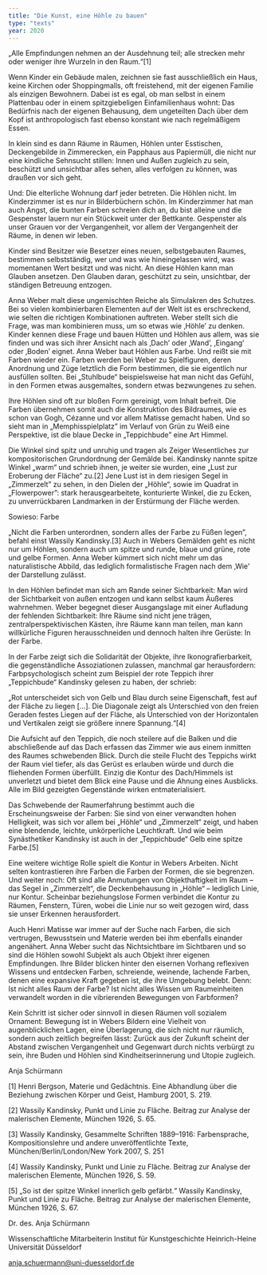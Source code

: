 ```yaml
---
title: "Die Kunst, eine Höhle zu bauen"
type: "texts"
year: 2020
---
```

„Alle Empfindungen nehmen an der Ausdehnung teil; alle strecken mehr oder weniger ihre Wurzeln in den Raum.“[1]

Wenn Kinder ein Gebäude malen, zeichnen sie fast ausschließlich ein Haus, keine Kirchen oder Shoppingmalls, oft freistehend, mit der eigenen Familie als einzigen Bewohnern. Dabei ist es egal, ob man selbst in einem Plattenbau oder in einem spitzgiebeligen Einfamilienhaus wohnt: Das Bedürfnis nach der eigenen Behausung, dem ungeteilten Dach über dem Kopf ist anthropologisch fast ebenso konstant wie nach regelmäßigem Essen.

In klein sind es dann Räume in Räumen, Höhlen unter Esstischen, Deckengebilde in Zimmerecken, ein Papphaus aus Papiermüll, die nicht nur eine kindliche Sehnsucht stillen: Innen und Außen zugleich zu sein, beschützt und unsichtbar alles sehen, alles verfolgen zu können, was draußen vor sich geht.

Und: Die elterliche Wohnung darf jeder betreten. Die Höhlen nicht. Im Kinderzimmer ist es nur in Bilderbüchern schön. Im Kinderzimmer hat man auch Angst, die bunten Farben schreien dich an, du bist alleine und die Gespenster lauern nur ein Stückweit unter der Bettkante. Gespenster als unser Grauen vor der Vergangenheit, vor allem der Vergangenheit der Räume, in denen wir leben.

Kinder sind Besitzer wie Besetzer eines neuen, selbstgebauten Raumes, bestimmen selbstständig, wer und was wie hineingelassen wird, was momentanen Wert besitzt und was nicht. An diese Höhlen kann man Glauben ansetzen. Den Glauben daran, geschützt zu sein, unsichtbar, der ständigen Betreuung entzogen.

Anna Weber malt diese ungemischten Reiche als Simulakren des Schutzes. Bei so vielen kombinierbaren Elementen auf der Welt ist es erschreckend, wie selten die richtigen Kombinationen auftreten. Weber stellt sich die Frage, was man kombinieren muss, um so etwas wie ‚Höhle’ zu denken. Kinder kennen diese Frage und bauen Hütten und Höhlen aus allem, was sie finden und was sich ihrer Ansicht nach als ‚Dach’ oder ‚Wand’, ‚Eingang’ oder ‚Boden’ eignet. Anna Weber baut Höhlen aus Farbe. Und reißt sie mit Farben wieder ein. Farben werden bei Weber zu Spielfiguren, deren Anordnung und Züge letztlich die Form bestimmen, die sie eigentlich nur ausfüllen sollten.  Bei „Stuhlbude“ beispielsweise hat man nicht das Gefühl, in den Formen etwas ausgemaltes, sondern etwas bezwungenes zu sehen.

Ihre Höhlen sind oft zur bloßen Form gereinigt, vom Inhalt befreit. Die Farben übernehmen somit auch die Konstruktion des Bildraumes, wie es schon van Gogh, Cézanne und vor allem Matisse gemacht haben. Und so sieht man in „Memphisspielplatz” im Verlauf von Grün zu Weiß eine Perspektive, ist die blaue Decke in „Teppichbude” eine Art Himmel.

Die Winkel sind spitz und unruhig und tragen als Zeiger Wesentliches zur kompositorischen Grundordnung der Gemälde bei. Kandinsky nannte spitze Winkel „warm“ und schrieb ihnen, je weiter sie wurden, eine „Lust zur Eroberung der Fläche“ zu.[2] Jene Lust ist in dem riesigen Segel in „Zimmerzelt” zu sehen, in den Dielen der „Höhle“, sowie im Quadrat in „Flowerpower”: stark herausgearbeitete, konturierte Winkel, die zu Ecken, zu unverrückbaren Landmarken in der Erstürmung der Fläche werden.

Sowieso: Farbe

„Nicht die Farben unterordnen, sondern alles der Farbe zu Füßen legen”, befahl einst Wassily Kandinsky.[3] Auch in Webers Gemälden geht es nicht nur um Höhlen, sondern auch um spitze und runde, blaue und grüne, rote und gelbe Formen. Anna Weber  kümmert sich nicht mehr um das naturalistische Abbild, das lediglich formalistische Fragen nach dem ‚Wie’ der Darstellung zulässt.

In den Höhlen befindet man sich am Rande seiner Sichtbarkeit: Man wird der Sichtbarkeit von außen entzogen und kann selbst kaum Äußeres wahrnehmen. Weber begegnet dieser Ausgangslage mit einer Aufladung der fehlenden Sichtbarkeit: Ihre Räume sind nicht jene trägen, zentralperspektivischen Kästen, ihre Räume kann man teilen, man kann willkürliche Figuren herausschneiden und dennoch halten ihre Gerüste: In der Farbe.

In der Farbe zeigt sich die Solidarität der Objekte, ihre Ikonografierbarkeit, die gegenständliche Assoziationen zulassen, manchmal gar herausfordern: Farbpsychologisch scheint zum Beispiel der rote Teppich ihrer „Teppichbude“ Kandinsky gelesen zu haben, der schrieb:

„Rot unterscheidet sich von Gelb und Blau durch seine Eigenschaft, fest auf der Fläche zu liegen […]. Die Diagonale zeigt als Unterschied von den freien Geraden festes Liegen auf der Fläche, als Unterschied von der Horizontalen und Vertikalen zeigt sie größere innere Spannung.“[4]

Die Aufsicht auf den Teppich, die noch steilere auf die Balken und die abschließende auf das Dach erfassen das Zimmer wie aus einem inmitten des Raumes schwebenden Blick. Durch die steile Flucht des Teppichs wirkt der Raum viel tiefer, als das Gerüst es erlauben würde und durch die fliehenden Formen überfüllt. Einzig die Kontur des Dach/Himmels ist unverletzt und bietet dem Blick eine Pause und die Ahnung eines Ausblicks. Alle im Bild gezeigten Gegenstände wirken entmaterialisiert.

Das Schwebende der Raumerfahrung bestimmt auch die Erscheinungsweise der Farben: Sie sind von einer verwandten hohen Helligkeit, was sich vor allem bei „Höhle“ und „Zimmerzelt“ zeigt, und haben eine blendende, leichte, unkörperliche Leuchtkraft. Und wie beim Synästhetiker Kandinsky ist auch in der „Teppichbude“ Gelb eine spitze Farbe.[5]

Eine weitere wichtige Rolle spielt die Kontur in Webers Arbeiten. Nicht selten kontrastieren ihre Farben die Farben der Formen, die sie begrenzen. Und weiter noch: Oft sind alle Anmutungen von Objekthaftigkeit im Raum – das Segel in „Zimmerzelt“, die Deckenbehausung in „Höhle“ – lediglich Linie, nur Kontur. Scheinbar beziehungslose Formen verbindet die Kontur zu Räumen, Fenstern, Türen, wobei die Linie nur so weit gezogen wird, dass sie unser Erkennen herausfordert.

Auch Henri Matisse war immer auf der Suche nach Farben, die sich vertrugen, Bewusstsein und Materie werden bei ihm ebenfalls einander angenähert. Anna Weber sucht das Nichtsichtbare im Sichtbaren und so sind die Höhlen sowohl Subjekt als auch Objekt ihrer eigenen Empfindungen. Ihre Bilder blicken hinter den eisernen Vorhang reflexiven Wissens und entdecken Farben, schreiende, weinende, lachende Farben, denen eine expansive Kraft gegeben ist, die ihre Umgebung belebt. Denn: Ist nicht alles Raum der Farbe? Ist nicht alles Wissen um Raumeinheiten verwandelt worden in die vibrierenden Bewegungen von Farbformen?

Kein Schritt ist sicher oder sinnvoll in diesen Räumen voll sozialem Ornament: Bewegung ist in Webers Bildern eine Vielheit von augenblicklichen Lagen, eine Überlagerung, die sich nicht nur räumlich, sondern auch zeitlich begreifen lässt: Zurück aus der Zukunft scheint der Abstand zwischen Vergangenheit und Gegenwart durch nichts verbürgt zu sein, ihre Buden und Höhlen sind Kindheitserinnerung und Utopie zugleich.

Anja Schürmann

[1] Henri Bergson, Materie und Gedächtnis. Eine Abhandlung über die Beziehung zwischen Körper und Geist, Hamburg 2001, S. 219.

[2] Wassily Kandinsky, Punkt und Linie zu Fläche. Beitrag zur Analyse der malerischen Elemente, München 1926, S. 65.

[3] Wassily Kandinsky, Gesammelte Schriften 1889–1916: Farbensprache, Kompositionslehre und andere unveröffentlichte Texte, München/Berlin/London/New York 2007, S. 251

[4] Wassily Kandinsky, Punkt und Linie zu Fläche. Beitrag zur Analyse der malerischen Elemente, München 1926, S. 59.

[5] „So ist der spitze Winkel innerlich gelb gefärbt.“ Wassily Kandinsky, Punkt und Linie zu Fläche. Beitrag zur Analyse der malerischen Elemente, München 1926, S. 67.

 

Dr. des. Anja Schürmann

Wissenschaftliche Mitarbeiterin
Institut für Kunstgeschichte
Heinrich-Heine Universität Düsseldorf

anja.schuermann@uni-duesseldorf.de


